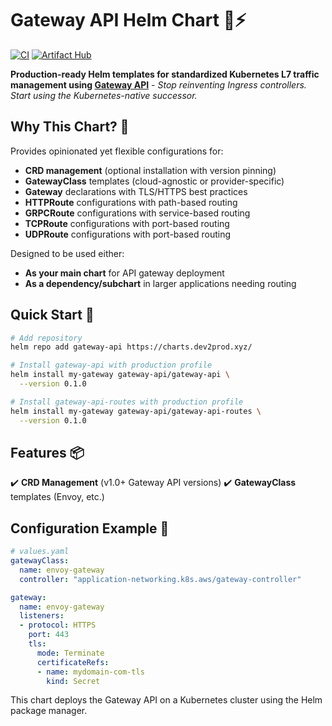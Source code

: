 # Gateway API Helm Chart 🚪⚡

[![CI](https://github.com/dev2prod-hub/gateway-api-helm/actions/workflows/lint-test.yaml/badge.svg)](https://github.com/dev2prod-hub/gateway-api-helm/actions)
[![Artifact Hub](https://img.shields.io/endpoint?url=https://artifacthub.io/badge/repository/gateway-api)](https://artifacthub.io/packages/search?repo=gateway-api)

**Production-ready Helm templates for standardized Kubernetes L7 traffic management using [Gateway API](https://gateway-api.sigs.k8s.io/)** -
_Stop reinventing Ingress controllers. Start using the Kubernetes-native successor._

## Why This Chart? 🌟
Provides opinionated yet flexible configurations for:
- **CRD management** (optional installation with version pinning)
- **GatewayClass** templates (cloud-agnostic or provider-specific)
- **Gateway** declarations with TLS/HTTPS best practices
- **HTTPRoute** configurations with path-based routing
- **GRPCRoute** configurations with service-based routing
- **TCPRoute** configurations with port-based routing
- **UDPRoute** configurations with port-based routing

Designed to be used either:
- **As your main chart** for API gateway deployment
- **As a dependency/subchart** in larger applications needing routing

## Quick Start 🚀
```bash
# Add repository
helm repo add gateway-api https://charts.dev2prod.xyz/

# Install gateway-api with production profile
helm install my-gateway gateway-api/gateway-api \
  --version 0.1.0

# Install gateway-api-routes with production profile
helm install my-gateway gateway-api/gateway-api-routes \
  --version 0.1.0
```

## Features 📦
✔️ **CRD Management** (v1.0+ Gateway API versions)
✔️ **GatewayClass** templates (Envoy, etc.)

## Configuration Example 🔧
```yaml
# values.yaml
gatewayClass:
  name: envoy-gateway
  controller: "application-networking.k8s.aws/gateway-controller"

gateway:
  name: envoy-gateway
  listeners:
  - protocol: HTTPS
    port: 443
    tls:
      mode: Terminate
      certificateRefs:
      - name: mydomain-com-tls
        kind: Secret
```

This chart deploys the Gateway API on a Kubernetes cluster using the Helm package manager.
